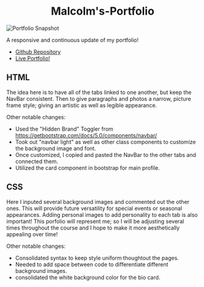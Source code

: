 # <center>Malcolm's-Portfolio

![Portfolio Snapshot](./assets/respsonivecapture.PNG)

A responsive and continuous update of my portfolio!
* [Github Repository](https://github.com/malhill/Malcolms-Portfolio)
* [Live Portfolio!](https://malhill.github.io/Malcolms-Portfolio/)

## HTML
The idea here is to have all of the tabs linked to one another, but keep the NavBar consistent. Then to give paragraphs and photos a narrow, picture frame style; giving an artistic as well as legible appearance. 

Other notable changes:
* Used the "Hidden Brand" Toggler from https://getbootstrap.com/docs/5.0/components/navbar/
* Took out "navbar light" as well as other class components to customize the background image and font. 
* Once customized, I copied and pasted the NavBar to the other tabs and connected them. 
* Utilized the card component in bootstrap for main profile. 

## CSS
Here I inputed several background images and commented out the other ones. This will provide future versatility for special events or seasonal appearances. Adding personal images to add personality to each tab is also important! This porfolio will represent me; so I will be adjusting several times throughout the course and I hope to make it more aesthetically appealing over time!

Other notable changes:
* Consolidated syntax to keep style uniform thoughtout the pages. 
* Needed to add space between code to differentiate different background images.
* consolidated the white background color for the bio card.
